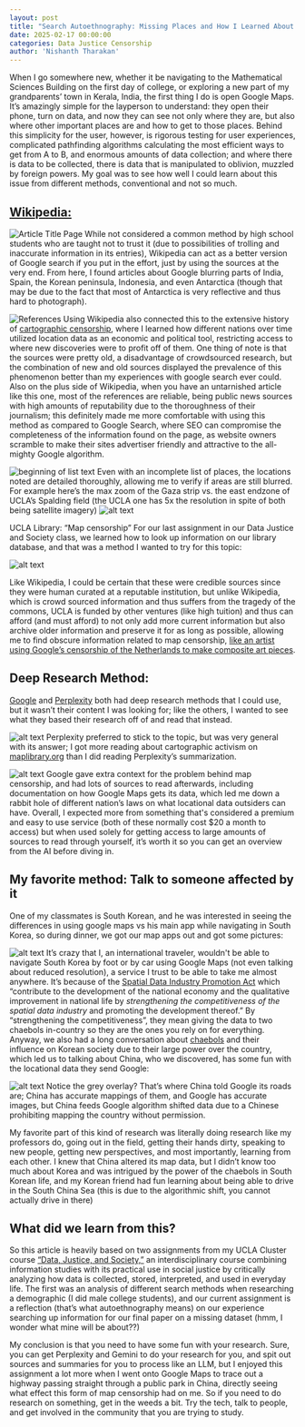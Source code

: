 ```yaml
---
layout: post
title: "Search Autoethnography: Missing Places and How I Learned About Them"
date: 2025-02-17 00:00:00
categories: Data Justice Censorship
author: 'Nishanth Tharakan'
---
```


<script type="text/x-mathjax-config">
  MathJax.Hub.Config({
    tex2jax: {
      inlineMath: [ ['$','$'], ["\$$","\$$"] ],
      processEscapes: true
    }
  });
</script>

<script type="text/javascript" charset="utf-8" 
src="https://cdn.mathjax.org/mathjax/latest/MathJax.js?config=TeX-AMS-MML_HTMLorMML,
https://vincenttam.github.io/javascripts/MathJaxLocal.js"></script>



When I go somewhere new, whether it be navigating to the Mathematical Sciences Building on the first day of college, or exploring a new part of my grandparents’ town in Kerala, India, the first thing I do is open Google Maps. It’s amazingly simple for the layperson to understand: they open their phone, turn on data, and now they can see not only where they are, but also where other important places are and how to get to those places. Behind this simplicity for the user, however, is rigorous testing for user experiences, complicated pathfinding algorithms calculating the most efficient ways to get from A to B, and enormous amounts of data collection; and where there is data to be collected, there is data that is manipulated to oblivion, muzzled by foreign powers. My goal was to see how well I could learn about this issue from different methods, conventional and not so much.

## [Wikipedia:](google.com)

![Article Title Page](image.png)
While not considered a common method by high school students who are taught not to trust it (due to possibilities of trolling and inaccurate information in its entries), Wikipedia can act as a better version of Google search if you put in the effort, just by using the sources at the very end. From here, I found articles about Google blurring parts of India, Spain, the Korean peninsula, Indonesia, and even Antarctica (though that may be due to the fact that most of Antarctica is very reflective and thus hard to photograph).  

![References](image-1.png)
Using Wikipedia also connected this to the extensive history of [cartographic censorship](https://en.wikipedia.org/wiki/Cartographic_censorship), where I learned how different nations over time utilized location data as an economic and political tool, restricting access to where new discoveries were to profit off of them. One thing of note is that the sources were pretty old, a disadvantage of crowdsourced research, but the combination of new and old sources displayed the prevalence of this phenomenon better than my experiences with google search ever could. Also on the plus side of Wikipedia, when you have an untarnished article like this one, most of the references are reliable, being public news sources  with high amounts of reputability due to the thoroughness of their journalism; this definitely made me more comfortable with using this method as compared to Google Search, where SEO can compromise the completeness of the information found on the page, as website owners scramble to make their sites advertiser friendly and attractive to the all-mighty Google algorithm.

![beginning of list text](image-2.png)
Even with an incomplete list of places, the locations noted are detailed thoroughly, allowing me to verify if areas are still blurred. For example here’s the max zoom of the Gaza strip vs. the east endzone of UCLA’s Spalding field (the UCLA one has 5x the resolution in spite of both being satellite imagery)
![alt text](image-3.png)


UCLA Library: “Map censorship”
For our last assignment in our Data Justice and Society class, we learned how to look up information on our library database, and that was a method I wanted to try for this topic:

![alt text](image-4.png)

Like Wikipedia, I could be certain that these were credible sources since they were human curated at a reputable institution, but unlike Wikipedia, which is crowd sourced information and thus suffers from the tragedy of the commons, UCLA is funded by other ventures (like high tuition) and thus can afford (and must afford) to not only add more current information but also archive older information and preserve it for as long as possible, allowing me to find obscure information related to map censorship, [like an artist using Google’s censorship of the Netherlands to make composite art pieces](https://www.cnn.com/2015/02/18/opinion/cnnphotos-sutter-google-dutch-landscapes/index.html).

## Deep Research Method: 
[Google](https://docs.google.com/document/d/1dqsY4g_r7ySEoeXEi5lJFf5zFNdCIekYSVy8q0cx-6c/edit?tab=t.0) and [Perplexity](https://www.perplexity.ai/page/the-social-impacts-of-online-g-GkMxzY7dRbexaSpAOzofDg) both had deep research methods that I could use, but it wasn’t their content I was looking for; like the others, I wanted to see what they based their research off of and read that instead. 

![alt text](image-5.png)
Perplexity preferred to stick to the topic, but was very general with its answer; I got more reading about cartographic activism on [maplibrary.org](maplibrary.org) than I did reading Perplexity’s summarization.

![alt text](image-6.png)
Google gave extra context for the problem behind map censorship, and had lots of sources to read afterwards, including documentation on how Google Maps gets its data, which led me down a rabbit hole of different nation’s laws on what locational data outsiders can have. Overall, I expected more from something that's considered a premium and easy to use service (both of these normally cost $20 a month to access) but when used solely for getting access to large amounts of sources to read through yourself, it’s worth it so you can get an overview from the AI before diving in.

## My favorite method: Talk to someone affected by it
One of my classmates is South Korean, and he was interested in seeing the differences in using google maps vs his main app while navigating in South Korea, so during dinner, we got our map apps out and got some pictures:
 
![alt text](image-7.png)
It’s crazy that I, an international traveler, wouldn't be able to navigate South Korea by foot or by car using Google Maps (not even talking about reduced resolution), a service I trust to be able to take me almost anywhere. It’s because of the [Spatial Data Industry Promotion Act](https://elaw.klri.re.kr/eng_mobile/viewer.do?hseq=32571&type=new&key=) which “contribute to the development of the national economy and the qualitative improvement in national life by *strengthening the competitiveness of the spatial data industry* and promoting the development thereof.” By “strengthening the competitiveness”, they mean giving the data to two chaebols in-country so they are the ones you rely on for everything. 
Anyway, we also had a long conversation about [chaebols](https://en.wikipedia.org/wiki/Chaebol) and their influence on Korean society due to their large power over the country, which led us to talking about China, who we discovered, has some fun with the locational data they send Google:

![alt text](image-8.png)
Notice the grey overlay? That’s where China told Google its roads are; China has accurate mappings of them, and Google has accurate images, but China feeds Google algorithm shifted data due to a Chinese prohibiting mapping the country without permission.

My favorite part of this kind of research was literally doing research like my professors do, going out in the field, getting their hands dirty, speaking to new people, getting new perspectives, and most importantly, learning from each other. I knew that China altered its map data, but I didn’t know too much about Korea and was intrigued by the power of the chaebols in South Korean life, and my Korean friend had fun learning about being able to drive in the South China Sea (this is due to the algorithmic shift, you cannot actually drive in there)

## What did we learn from this?
So this article is heavily based on two assignments from my UCLA Cluster course [“Data, Justice, and Society,”](https://catalog.registrar.ucla.edu/course/2024/CLUSTER10A) an interdisciplinary course combining information studies with its practical use in social justice by critically analyzing how data is collected, stored, interpreted, and used in everyday life. The first was an analysis of different search methods when researching a demographic (I did male college students), and our current assignment is a reflection  (that’s what autoethnography means) on our experience searching up information for our final paper on a missing dataset (hmm, I wonder what mine will be about??)

My conclusion is that you need to have some fun with your research. Sure, you can get Perplexity and Gemini to do your research for you, and spit out sources and summaries for you to process like an LLM, but I enjoyed this assignment a lot more when I went onto Google Maps to trace out a highway passing straight through a public park in China, directly seeing what effect this form of map censorship had on me. So if you need to do research on something, get in the weeds a bit. Try the tech, talk to people, and get involved in the community that you are trying to study. 
